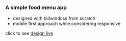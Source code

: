 ### A simple food menu app

- designed with tailwindcss from scratch
- mobile first approach while considering responsive

click to see [design live](https://ark-food.netlify.app/)
